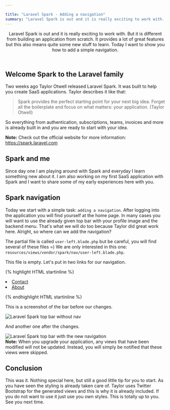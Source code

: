 ```yaml
---

title: "Laravel Spark - Adding a navigation"
summary: "Laravel Spark is out and it is really exciting to work with. But it is different from building an application from scratch. It provides a lot of great features but this also means quite some new stuff to learn. Today I want to show you how to add a simple navigation."
---
```



<header>
Laravel Spark is out and it is really exciting to work with. But it is different from building an application from scratch. It provides a lot of great features but this also means quite some new stuff to learn. Today I want to show you how to add a simple navigation.
</header>

## Welcome Spark to the Laravel family

Two weeks ago Taylor Otwell released Laravel Spark. It was built to help you create SaaS applications. Taylor describes 
it like that:

<blockquote>Spark provides the perfect starting point for your next big idea. Forget all the boilerplate and focus on what matters: your application. (Taylor Otwell)</blockquote>

So everything from authentication, subscriptions, teams, invoices and more is already built in and you are ready to
 start with your idea. 

 <div class="note"><strong>Note:</strong> Check out the official website for more information: <a href="https://spark.laravel.com/">https://spark.laravel.com</a></div>
 
## Spark and me
 
 Since day one I am playing around with Spark and everyday I learn something new about it. I am also working on my first
  SaaS application with Spark and I want to share some of my early experiences here with you.

## Spark navigation

Today we start with a simple task: `adding a navigation`. After logging into the application you will find yourself at the
 home page. In many cases you will want to use the already given top bar with your profile image and the backend menu. 
 That's what we will do too because Taylor did great work here. Alright, so where can we add the navigation?
 
The partial file is called `user-left.blade.php` but be careful, you will find several of these files =) We are only
 interested in this one: `resources/views/vendor/spark/nav/user-left.blade.php`.
 
This file is empty. Let's put in two links for our navigation.

{% highlight HTML startinline %}

<!-- Left Side Of Navbar -->
<li>
    <a href="/contact">Contact</a>
</li>
<li>
    <a href="/about">About</a>
</li>

{% endhighlight HTML startinline %}

This is a screenshot of the bar before our changes.

<img  class="blogimage"  src="/images/blog/spark_nav_01.png" alt="Laravel Spark top bar without nav">

And another one after the changes.

<img  class="blogimage"  src="/images/blog/spark_nav_02.png" alt="Laravel Spark top bar with the new navigation">

  <div class="note"><strong>Note:</strong> When you upgrade your application, any views that have been modified will not be updated. Instead, you will simply be notified that these views were skipped.</div>

## Conclusion

This was it. Nothing special here, but still a good little tip for you to start. As you have seen the 
styling is already taken care of. Taylor uses Twitter Bootstrap for the generated views and this is why it is already included. If you do not want to use it just use you own styles. This is totally up to you. See you next time.
